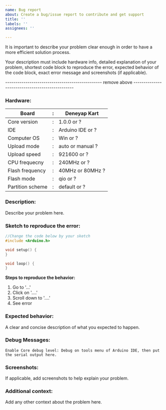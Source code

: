 ```yaml
---
name: Bug report
about: Create a bug/issue report to contribute and get support
title: ''
labels: ''
assignees: ''

---
```


It is important to describe your problem clear enough in order to have a more efficient solution process. 

Your description must include hardware info, detailed explanation of your problem,  shortest code block to reproduce the error, expected behavior of the code block, exact error message and screenshots (if applicable). 

------------------------------------------------ remove above ------------------------------------------------

### Hardware:
Board | : | Deneyap Kart
----- | - | ------------
Core version | : | 1.0.0 or ?
IDE | : | Arduino IDE or ?
Computer OS | : | Win or ?
Upload mode | : | auto or manual ?
Upload speed | : | 921600 or ?
CPU frequecny | : | 240MHz or ?
Flash frequency | : | 40MHz or 80MHz ?
Flash mode | : | qio or ?
Partition scheme | : | default or ?

### Description:
Describe your problem here.

### Sketch to reproduce the error:  
```cpp
//Change the code below by your sketch
#include <Arduino.h>

void setup() {
}

void loop() {
}
```

**Steps to reproduce the behavior:**
1. Go to '...'
2. Click on '....'
3. Scroll down to '....'
4. See error

### Expected behavior:
A clear and concise description of what you expected to happen.

### Debug Messages:
```
Enable Core debug level: Debug on tools menu of Arduino IDE, then put the serial output here. 
```

### Screenshots:
If applicable, add screenshots to help explain your problem.

### Additional context:
Add any other context about the problem here.
